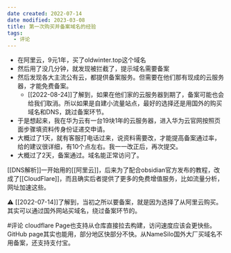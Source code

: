 ```yaml
---
date created: 2022-07-14
date modified: 2023-03-08
title: 第一次购买并备案域名的经验
tags:
  - 评论
---
```

- 在阿里云，9元1年，买了oldwinter.top这个域名
- 然后用了没几分钟，就发现被拦截了，提示域名需要备案
- 然后发现各大主流公有云，都提供备案服务。但需要在他们那有现成的云服务器，才能免费备案。
	- [[2022-08-24]]了解到，如果在他们家的云服务器到期了，备案可能也会给我们取消。所以如果是自建小流量站点，最好的选择还是用国外的购买域名和DNS，跳过备案环节。
- 于是想起来，我在华为云有一台19块1年的云服务器，进入华为云官网按照页面步骤填资料传身份证递交申请。
- 大概过了1天，就有客服打电话过来，说资料需要改，才能提高备案通过率，给的建议很详细，有10个点左右。我一一改正后，再次提交。
- 大概过了2天，备案通过。域名能正常访问了。

[[DNS解析]]一开始用的[[阿里云]]，后来为了配合obsidian官方发布的教程，改成了[[CloudFlare]]，而且确实后者提供了更多的免费增值服务，比如流量分析，网址加速这些。

⚠️ [[2022-07-14]]了解到，当初之所以要备案，就是因为选择了从阿里云购买。其实可以通过国外网站买域名，绕过备案环节的。

#评论 cloudflare Page也支持从仓库直接拉去构建，访问速度应该会更快些。GitHub page其实也能用，部分地区快部分不快。从NameSilo国外大厂买域名不用备案，还支持支付宝。
